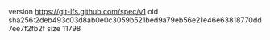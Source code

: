 version https://git-lfs.github.com/spec/v1
oid sha256:2deb493c03d8ab0e0c3059b521bed9a79eb56e21e46e63818770dd7ee7f2fb2f
size 11798
